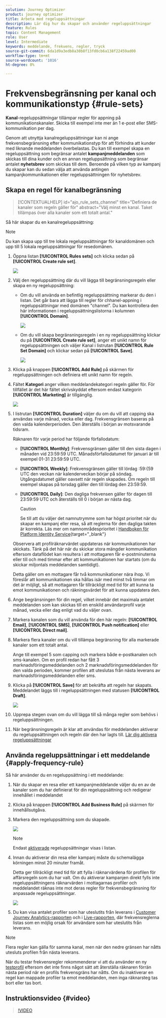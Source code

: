 ```yaml
---
solution: Journey Optimizer
product: journey optimizer
title: Arbeta med regeluppsättningar
description: Lär dig hur du skapar och använder regeluppsättningar
feature: Rules
topic: Content Management
role: User
level: Intermediate
keywords: meddelande, frekvens, regler, tryck
source-git-commit: 6da1d9a3edb8a30b8f13fd0cb6a138f22459ad00
workflow-type: tm+mt
source-wordcount: '1016'
ht-degree: 0%

---
```


# Frekvensbegränsning per kanal och kommunikationstyp {#rule-sets}

**Kanal**-regeluppsättningar tillämpar regler för appning på kommunikationskanaler. Skicka till exempel inte mer än 1 e-post eller SMS-kommunikation per dag.

Genom att utnyttja kanalregeluppsättningar kan ni ange frekvensbegränsning efter kommunikationstyp för att förhindra att kunder med liknande meddelanden överbelastas. Du kan till exempel skapa en regeluppsättning som begränsar antalet **kampanjmeddelanden** som skickas till dina kunder och en annan regeluppsättning som begränsar antalet **nyhetsbrev** som skickas till dem. Beroende på vilken typ av kampanj du skapar kan du sedan välja att använda antingen kampanjkommunikationen eller regeluppsättningen för nyhetsbrev.

## Skapa en regel för kanalbegränsning

>[!CONTEXTUALHELP]
>id="ajo_rule_sets_channel"
>title="Definiera de kanaler som regeln gäller för"
>abstract="Välj minst en kanal. Taket tillämpas över alla kanaler som ett totalt antal."

Så här skapar du en kanalregeluppsättning:

>[!NOTE]
>
>Du kan skapa upp till tre lokala regeluppsättningar för kanaldomänen och upp till 5 lokala regeluppsättningar för resedomänen.

1. Öppna listan **[!UICONTROL Rules sets]** och klicka sedan på **[!UICONTROL Create rule set]**.

   ![](assets/rule-sets-create-button.png)

1. Välj den regeluppsättning där du vill lägga till begränsningsregeln eller skapa en ny regeluppsättning:

   * Om du vill använda en befintlig regeluppsättning markerar du den i listan. Det går bara att lägga till regler för chhanel-appning i regeluppsättningar med domänen &quot;channel&quot;. Du kan kontrollera den här informationen i regeluppsättningslistorna i kolumnen **[!UICONTROL Domain]**.

     ![](assets/journey-capping-list.png)

   * Om du vill skapa begränsningsregeln i en ny regeluppsättning klickar du på **[!UICONTROL Create rule set]**, anger ett unikt namn för regeluppsättningen och väljer Kanal i listrutan **[!UICONTROL Rule Set Domain]** och klickar sedan på **[!UICONTROL Save]**.

     ![](assets/rule-sets-create.png)

1. Klicka på knappen **[!UICONTROL Add Rule]** på skärmen för regeluppsättningen och definiera ett unikt namn för regeln.

1. Fältet **Kategori** anger vilken meddelandekategori regeln gäller för. För tillfället är det här fältet skrivskyddat eftersom endast kategorin **[!UICONTROL Marketing]** är tillgänglig.

   ![](assets/rule-set-channels.png)

1. I listrutan **[!UICONTROL Duration]** väljer du om du vill att capping ska användas varje månad, vecka eller dag. Frekvensgränsen baseras på den valda kalenderperioden. Den återställs i början av motsvarande tidsram.

   Räknaren för varje period har följande förfallodatum:

   * **[!UICONTROL Monthly]**: Frekvensgränsen gäller till den sista dagen i månaden vid 23:59:59 UTC. Månadsförfallodatumet för januari är till exempel 01-31 23:59:59 UTC.

   * **[!UICONTROL Weekly]**: Frekvensgränsen gäller till lördag :59:{59 UTC den veckan när kalenderveckan börjar på söndag. Utgångsdatumet gäller oavsett när regeln skapades. Om regeln till exempel skapas på torsdag gäller den till lördag den 23:59:59.

   * **[!UICONTROL Daily]**: Den dagliga frekvensen gäller för dagen till 23:59:59 UTC och återställs till 0 i början av nästa dag.

     >[!CAUTION]
     > 
     >Se till att du väljer det namnutrymme som har högst prioritet när du skapar en kampanj eller resa, så att reglerna för den dagliga takten är korrekta. Läs mer om namnområdesprioritet i [Handboken för Platform Identity Service](https://experienceleague.adobe.com/en/docs/experience-platform/identity/features/identity-graph-linking-rules/namespace-priority){target="_blank"}

   Observera att profilräknarvärdet uppdateras när kommunikationen har skickats. Tänk på det här när du skickar stora mängder kommunikation eftersom dataflödet kan resultera i att mottagaren får e-postminuterna eller till och med timmar efter att kommunikationen har startats (om du skickar miljontals meddelanden samtidigt).

   Detta gäller om en mottagare får två kommunikationer nära ihop. Vi föreslår att kommunikationen ska hållas isär med minst två timmar om det är möjligt, så att mottagaren får tillräckligt med tid för att kunna ta emot kommunikationen och räkningsvärdet för att kunna uppdatera den.

1. Ange begränsningen för din regel, vilket innebär det maximala antalet meddelanden som kan skickas till en enskild användarprofil varje månad, vecka eller dag enligt vad du väljer ovan.

1. Markera kanalen som du vill använda för den här regeln: **[!UICONTROL Email]**, **[!UICONTROL SMS]**, **[!UICONTROL Push notification]** eller **[!UICONTROL Direct mail]**.

1. Markera flera kanaler om du vill tillämpa begränsning för alla markerade kanaler som ett totalt antal.

   Ange till exempel 5 som capping och markera både e-postkanalen och sms-kanalen. Om en profil redan har fått 3 marknadsföringsmeddelanden och 2 marknadsföringsmeddelanden för den valda perioden, kommer profilen att uteslutas från nästa leverans av marknadsföringsmeddelanden eller sms.

1. Klicka på **[!UICONTROL Save]** för att bekräfta att regeln har skapats. Meddelandet läggs till i regeluppsättningen med statusen **[!UICONTROL Draft]**.

   ![](assets/rule-set-rule-created.png)

1. Upprepa stegen ovan om du vill lägga till så många regler som behövs i regeluppsättningen.

1. När begränsningsregeln är klar att användas för meddelanden aktiverar du regeluppsättningen och regeln där den har lagts till. [Lär dig aktivera regeluppsättningar](../conflict-prioritization/rule-sets.md#create)

## Använda regeluppsättningar i ett meddelande {#apply-frequency-rule}

Så här använder du en regeluppsättning i ett meddelande:

1. När du skapar en resa eller ett kampanjmeddelande väljer du en av de kanaler som du har definierat för din regeluppsättning och redigerar innehållet i meddelandet

1. Klicka på knappen **[!UICONTROL Add Business Rule]** på skärmen för innehållsutgåva.

1. Markera den regeluppsättning som du skapade.

   ![](assets/rule-set-campaign-add-rule-button.png)

   >[!NOTE]
   >
   >Endast [aktiverade](#activate-rule) regeluppsättningar visas i listan.

   <!--Messages where the category selected is **[!UICONTROL Transactional]** will not be evaluated against business rules.-->

1. Innan du aktiverar din resa eller kampanj måste du schemalägga körningen minst 20 minuter framåt.

   Detta ger tillräckligt med tid för att fylla i räknarvärdena för profilen för affärsregeln som du har valt. Om du aktiverar kampanjen direkt fylls inte regeluppsättningens räknarvärden i mottagarnas profiler och meddelandet räknas inte mot deras regler för frekvensbegränsning för anpassade regeluppsättningar.

   ![](assets/rule-set-schedule-campaign.png)

1. Du kan visa antalet profiler som har uteslutits från leverans i [Customer Journey Analytics-rapporten](../reports/report-gs-cja.md) och i [Live-rapporten](../reports/live-report.md), där frekvensreglerna listas som en möjlig orsak för användare som har uteslutits från leverans.

>[!NOTE]
>
>Flera regler kan gälla för samma kanal, men när den nedre gränsen har nåtts utesluts profilen från nästa leverans.

När du testar frekvensregler rekommenderar vi att du använder en ny [testprofil](../audience/creating-test-profiles.md) eftersom det inte finns något sätt att återställa räknaren förrän nästa period när en profils frekvensgräns har nåtts. Om du inaktiverar en regel kan mappade profiler ta emot meddelanden, men inga räknarsteg tas bort eller tas bort.

<!--
## Example: combine several rules {#frequency-rule-example}

You can combine several message frequency rules, such as described in the example below.

1. [Create a rule](#create-new-rule) called *Overall Marketing Capping*:

   * Select all channels.
   * Set capping to 12 monthly.

   ![](assets/message-rules-ex-overall-cap.png)

1. To further restrict the number of marketing-based push notifications that a user is sent, create a second rule called *Push Marketing Cap*:

   * Select Push channel.
   * Set capping to 4 monthly.

   ![](assets/message-rules-ex-push-cap.png)

1. Save and [activate](#activate-rule) the rule.

1. [Create a message](../building-journeys/journeys-message.md) for every channel you want to communicate through and select the **[!UICONTROL Marketing]** category for each message. [Learn how to apply a frequency rule](#apply-frequency-rule)

   ![](assets/journey-message-category.png)

In this scenario, an individual profile:
* can receive up to 12 marketing messages per month;
* but will be excluded from marketing push notifications after they have received 4 push notifications.-->

## Instruktionsvideo {#video}

>[!VIDEO](https://video.tv.adobe.com/v/3435531?quality=12)

